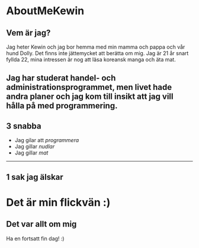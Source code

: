 # AboutMeKewin

## __Vem är jag?__ ##  
Jag heter Kewin och jag bor hemma med min mamma och pappa och vår hund Dolly. Det finns inte jättemycket att berätta om mig. Jag är 21 år snart fyllda 22, mina intressen är nog att läsa koreansk manga och äta mat. 

Jag har studerat handel- och administrationsprogrammet, men livet hade andra planer och jag kom till insikt att jag vill hålla på med programmering.
---

## __3 snabba__  ##
- Jag gilar att *programmera*
- Jag gillar *nudlar*
- Jag gillar *mat*
---
## __1 sak jag älskar__ ##
# Det är min flickvän :) #
## Det var allt om mig 
Ha en fortsatt fin dag! :)
##



